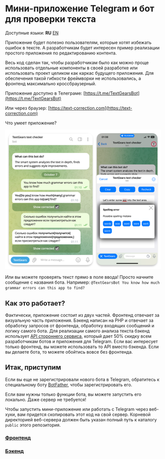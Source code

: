 # Мини-приложение Telegram и бот для проверки текста 

Доступные языки: **RU** [EN](./../../README.md)

Приложение будет полезно пользователям, которые хотят избежать ошибок в тексте. 
А разработчикам будет интересен пример реализации простого приложения по редактированию контента.

Весь код сделан так, чтобы разработчикам было как можно проще использовать отдельные
компоненты в своей разработке или использовать проект целиком как каркас будущего приложения.
Для обеспечения такой гибкости фреймворки не использовались, а фронтенд максимально кроссбраузерный.

Приложение доступно в Телеграме: [https://t.me/TextGearsBot](https://t.me/TextGearsBot)

Или через браузер: [https://text-correction.com](https://text-correction.com)

Что умеет приложение?

![WebApp](../resources/preview.png "Telegram Web App")

Или вы можете проверять текст прямо в поле ввода! Просто начните сообщение с названия бота. Например:
`@TextGearsBot You know how much grammar errors can this app to find?`

## Как это работает?

Фактически, приложение состоит из двух частей. Фронтенд отвечает за визуальную часть приложения.
Бэкенд написан на PHP и отвечает за обработку запросов от фронтенда, обработку входящих сообщений и логику самого бота.
Для реализации самого анализа текста бэкенд использует [API стороннего сервиса](https://textgears.com/ru/api), 
который дает 50% скидку всем разработчикам ботов и приложения для Telegram.
Если вас интересует только фронтенд, вы можете использовать то API вместо бэкенда.
Если вы делаете бота, то можете обойтись вовсе без фронтенда.

## Итак, приступим

Если вы еще не зарегистрировали нового бота в Telegram, обратитесь к специальному боту [BotFather](https://t.me/BotFather), чтобы зарегистрировать его.

Если вам нужны только функции бота, вы можете запустить его локально. Даже сервер не требуется!

Чтобы запустить мини-приложение или работать с Telegram через веб-хуки, 
вам придется скопировать этот код на свой сервер. Корневой директорией веб-сервера должен быть указан полный путь к каталогу `public` этого репозитория.

### [Фронтенд](./frontend.md)

### [Бэкенд](./backend.md)
